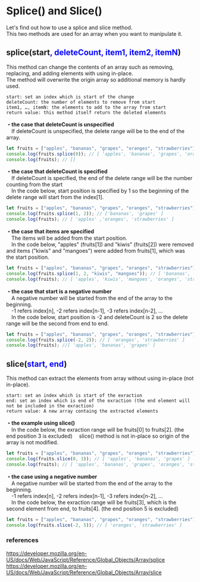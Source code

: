 # Splice() and Slice()

Let's find out how to use a splice and slice method.  
This two methods are used for an array when you want to manipulate it.  

## splice(start<font color="blue">, deleteCount, item1, item2, itemN</font>)  
This method can change the contents of an array such as removing, replacing, and adding elements with using in-place.  
The method will overwrite the origin array so additional memory is hardly used.  

    start: set an index which is start of the change
    deleteCount: the number of elements to remove from start
    item1, …, itemN: the elements to add to the array from start
    return value: this method itself return the deleted elements

**・the case that deleteCount is unspecified**  
&emsp;If deleteCount is unspecified, the delete range will be to the end of the array.  
```JavaScript
let fruits = ["apples", "bananas", "grapes", "oranges", "strawberries"];
console.log(fruits.splice(0)); // [ 'apples', 'bananas', 'grapes', 'oranges', 'strawberries' ]
console.log(fruits); // []
```

**・the case that deleteCount is specified**  
&emsp;If deleteCount is specified, the end of the delete range will be the number counting from the start  
&emsp;In the code below, start position is specified by 1 so the beginning of the delete range will start from the index[1].  
```JavaScript
let fruits = ["apples", "bananas", "grapes", "oranges", "strawberries"];
console.log(fruits.splice(1, 2)); // ['bananas', 'grapes' ]
console.log(fruits); // [ 'apples' ,'oranges', 'strawberries' ]
```

**・the case that items are specified**    
&emsp;The items will be added from the start position.  
&emsp;In the code below, "apples" (fruits[1]) and "kiwis" (fruits[2]) were removed and items ("kiwis" and "mangoes") were added from fruits[1], which was the start position.  
```JavaScript
let fruits = ["apples", "bananas", "grapes", "oranges", "strawberries"];
console.log(fruits.splice(1, 2, "kiwis", "mangoes")); // [ 'bananas', 'grapes' ]
console.log(fruits); // [ 'apples', 'kiwis', 'mangoes', 'oranges', 'strawberries' ]
```

**・the case that start is a negative number**  
&emsp;A negative number will be started from the end of the array to the beginning.  
&emsp;-1 refers index[n], -2 refers index[n-1], -3 refers index[n-2], ...  
&emsp;In the code below, start position is -2 and deleteCount is 2 so the delete range will be the second from end to end.  
```JavaScript
let fruits = ["apples", "bananas", "grapes", "oranges", "strawberries"];
console.log(fruits.splice(-2, 2)); // [ 'oranges', 'strawberries' ]
console.log(fruits); //[ 'apples', 'bananas', 'grapes' ]
```

## slice(<font color="blue">start, end</font>)  
This method can extract the elements from array without using in-place (not in-place).

    start: set an index which is start of the exraction
    end: set an index which is end of the exraction (the end element will not be included in the exraction)
    return value: A new array containg the extracted elements


**・the example using slice()**  
&emsp;In the code below, the exraction range will be fruits[0] to fruits[2]. (the end position 3 is excluded)
&emsp;slice() method is not in-place so origin of the array is not modified.
```JavaScript
let fruits = ["apples", "bananas", "grapes", "oranges", "strawberries"];
console.log(fruits.slice(0, 3)); // [ 'apples', 'bananas', 'grapes' ]
console.log(fruits); // [ 'apples', 'bananas', 'grapes', 'oranges', 'strawberries' ]
```

**・the case using a negative number**  
&emsp;A negative number will be started from the end of the array to the beginning.  
&emsp;-1 refers index[n], -2 refers index[n-1], -3 refers index[n-2], ...  
&emsp;In the code below, the exraction range will be fruits[3], which is the second element from end, to fruits[4]. (the end position 5 is excluded)
```JavaScript
let fruits = ["apples", "bananas", "grapes", "oranges", "strawberries"];
console.log(fruits.slice(-2, 5)); // [ 'oranges', 'strawberries' ]
```

### references
https://developer.mozilla.org/en-US/docs/Web/JavaScript/Reference/Global_Objects/Array/splice
https://developer.mozilla.org/en-US/docs/Web/JavaScript/Reference/Global_Objects/Array/slice